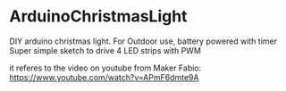 # ArduinoChristmasLight
DIY arduino christmas light. For Outdoor use, 
battery powered with timer 
Super simple sketch to drive 4 LED strips with PWM

it referes to the video on youtube from Maker Fabio:
https://www.youtube.com/watch?v=APmF6dmte9A
